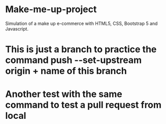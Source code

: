 # Make-me-up-project
 Simulation of a make up e-commerce with HTML5, CSS, Bootstrap 5 and Javascript.

# This is just a branch to practice the command push --set-upstream origin + name of this branch

# Another test with the same command to test a pull request from local 